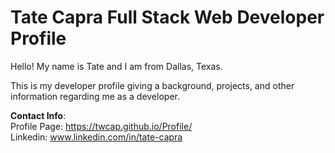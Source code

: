 # Tate Capra Full Stack Web Developer Profile

Hello! My name is Tate and I am from Dallas, Texas.

This is my developer profile giving a background, projects, and other information regarding me as a developer.

<b>Contact Info</b>: <br/>
Profile Page: https://twcap.github.io/Profile/ <br/>
Linkedin: www.linkedin.com/in/tate-capra
